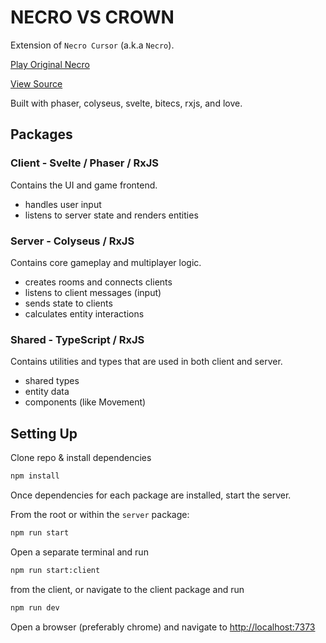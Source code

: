 # NECRO VS CROWN

Extension of `Necro Cursor` (a.k.a `Necro`).

[Play Original Necro](https://necro-cursor.vercel.app/)

[View Source](https://github.com/WestonVincze/necro-cursor)

Built with phaser, colyseus, svelte, bitecs, rxjs, and love.

## Packages

### Client - Svelte / Phaser / RxJS

Contains the UI and game frontend.

- handles user input
- listens to server state and renders entities

### Server - Colyseus / RxJS

Contains core gameplay and multiplayer logic.

- creates rooms and connects clients
- listens to client messages (input)
- sends state to clients
- calculates entity interactions

### Shared - TypeScript / RxJS

Contains utilities and types that are used in both client and server.

- shared types
- entity data
- components (like Movement)

## Setting Up

Clone repo & install dependencies

```bash
npm install
```

Once dependencies for each package are installed, start the server.

From the root or within the `server` package:

```bash
npm run start
```

Open a separate terminal and run

```bash
npm run start:client
```

from the client, or navigate to the client package and run

```bash
npm run dev
```

Open a browser (preferably chrome) and navigate to [http://localhost:7373]()
